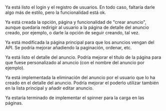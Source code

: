 Ya está listo el login y el registro de usuarios. En todo caso, faltaría darle algo más de estilo, pero la funcionalidad está ok.

Ya está creada la opción, página y funcionalidad de "crear anuncio", aunque quedaría redirigir al usuario a la página de detalle del anuncio creado, por ejemplo, o darle la opción de seguir creando, tal vez.


Ya está modificada la página principal para que los anuncios vengan del API. Se podría mejorar añadiendo la paginación, ordenar, etc.

Ya está listo el detalle del anuncio. Podría mejorar el título de la página para que fuese personalizado al anuncio (con el nombre del anuncio por ejemplo).

Ya está implementada la eliminación del anuncio por el usuario que lo ha creado en el detalle del anuncio. Podría mejorar el poderlo utilizar también en la lista principal y añadir editar anuncio.

Ya estaría terminado de implementar el spinner para la carga en las páginas.
